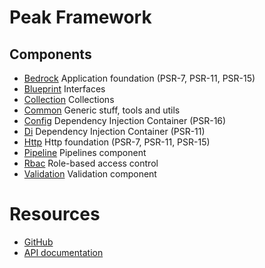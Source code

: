 # Peak Framework

## Components

 - [Bedrock](docs/components/di/index) Application foundation (PSR-7, PSR-11, PSR-15)
 - [Blueprint](components/di/index) Interfaces
 - [Collection](components/di/index) Collections
 - [Common](components/di/index) Generic stuff, tools and utils
 - [Config](components/di/index) Dependency Injection Container (PSR-16)
 - [Di](components/di/index) Dependency Injection Container (PSR-11)
 - [Http](docs/components/di/index) Http foundation (PSR-7, PSR-11, PSR-15)
 - [Pipeline](components/di/index) Pipelines component
 - [Rbac](components/di/index) Role-based access control
 - [Validation](components/di/index) Validation component

 
# Resources
 - [GitHub](https://github.com/peakphp/framework)
 - [API documentation](http://api.peakframework.com/)